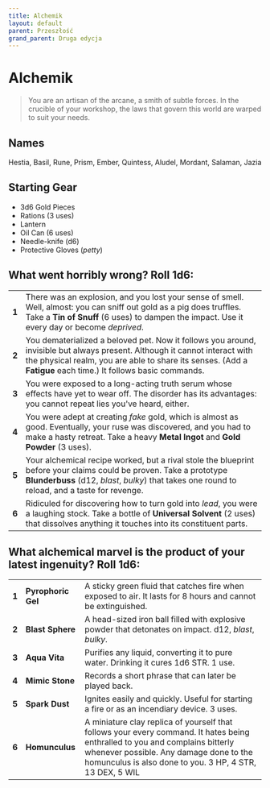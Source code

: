 ```yaml
---
title: Alchemik
layout: default
parent: Przeszłość
grand_parent: Druga edycja
---
```


# Alchemik

> You are an artisan of the arcane, a smith of subtle forces. In the crucible of your workshop, the laws that govern this world are warped to suit your needs. 

## Names

Hestia, Basil, Rune, Prism, Ember, Quintess, Aludel, Mordant, Salaman, Jazia

## Starting Gear

- 3d6 Gold Pieces
- Rations (3 uses)
- Lantern
- Oil Can (6 uses)
- Needle-knife (d6)
- Protective Gloves (_petty_)

## What went horribly wrong? Roll 1d6:

|       |                                                                                                                                                                                                                                             |
| ----- | ------------------------------------------------------------------------------------------------------------------------------------------------------------------------------------------------------------------------------------------- |
| **1** | There was an explosion, and you lost your sense of smell. Well, almost: you can sniff out gold as a pig does truffles. Take a **Tin of Snuff** (6 uses) to dampen the impact. Use it every day or become _deprived_.                        |
| **2** | You dematerialized a beloved pet. Now it follows you around, invisible but always present. Although it cannot interact with the physical realm, you are able to share its senses. (Add a **Fatigue** each time.) It follows basic commands. |
| **3** | You were exposed to a long-acting truth serum whose effects have yet to wear off. The disorder has its advantages: you cannot repeat lies you've heard, either.                                                                             |
| **4** | You were adept at creating _fake_ gold, which is almost as good. Eventually, your ruse was discovered, and you had to make a hasty retreat. Take a heavy **Metal Ingot** and **Gold Powder** (3 uses).                                      |
| **5** | Your alchemical recipe worked, but a rival stole the blueprint before your claims could be proven. Take a prototype **Blunderbuss** (d12, _blast_, _bulky_) that takes one round to reload, and a taste for revenge.                        |
| **6** | Ridiculed for discovering how to turn gold into _lead_, you were a laughing stock. Take a bottle of **Universal Solvent** (2 uses) that dissolves anything it touches into its constituent parts.                                           |

## What alchemical marvel is the product of your latest ingenuity? Roll 1d6:

|       |                    |                                                                                                                                                                                                                                    |
| ----- | ------------------ | ---------------------------------------------------------------------------------------------------------------------------------------------------------------------------------------------------------------------------------- |
| **1** | **Pyrophoric Gel** | A sticky green fluid that catches fire when exposed to air. It lasts for 8 hours and cannot be extinguished.                                                                                                                       |
| **2** | **Blast Sphere**   | A head-sized iron ball filled with explosive powder that detonates on impact. d12, _blast_, _bulky_.                                                                                                                               |
| **3** | **Aqua Vita**      | Purifies any liquid, converting it to pure water. Drinking it cures 1d6 STR. 1 use.                                                                                                                                                |
| **4** | **Mimic Stone**    | Records a short phrase that can later be played back.                                                                                                                                                                              |
| **5** | **Spark Dust**     | Ignites easily and quickly. Useful for starting a fire or as an incendiary device. 3 uses.                                                                                                                                         |
| **6** | **Homunculus**     | A miniature clay replica of yourself that follows your every command. It hates being enthralled to you and complains bitterly whenever possible. Any damage done to the homunculus is also done to you. 3 HP, 4 STR, 13 DEX, 5 WIL |

